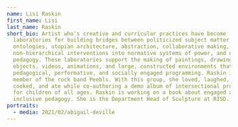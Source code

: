```yaml
---
name: Lisi Raskin
first_name: Lisi
last_name: Raskin
short_bio: Artist who's creative and curricular practices have become
  laboratories for building bridges between politicized subject matter, queer
  ontologies, utopian architecture, abstraction, collaborative making,
  non-hierarchical interventions into normative systems of power, and engaged
  pedagogy. These laboratories support the making of paintings, drawings,
  objects, videos, animations, and large, constructed environments that house
  pedagogical, performative, and socially engaged programming. Raskin is a
  member of the rock band Peebls. With this group, she loved, laughed, learned,
  cooked, and ate while co-authoring a demo album of intersectional propaganda
  for children of all ages. Raskin is working on a book about engaged and
  inclusive pedagogy. She is the Department Head of Sculpture at RISD.
portraits:
  - media: 2021/02/abigail-deville
---
```

